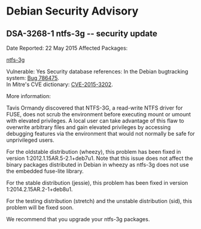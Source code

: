 
Debian Security Advisory
========================


DSA-3268-1 ntfs-3g -- security update
-------------------------------------



Date Reported:
22 May 2015
Affected Packages:

[ntfs-3g](https://packages.debian.org/src:ntfs-3g)

Vulnerable:
Yes
Security database references:
In the Debian bugtracking system: [Bug 786475](https://bugs.debian.org/cgi-bin/bugreport.cgi?bug=786475).  
In Mitre's CVE dictionary: [CVE-2015-3202](https://security-tracker.debian.org/tracker/CVE-2015-3202).  

More information:

Tavis Ormandy discovered that NTFS-3G, a read-write NTFS driver for
FUSE, does not scrub the environment before executing mount or umount
with elevated privileges. A local user can take advantage of this flaw
to overwrite arbitrary files and gain elevated privileges by accessing
debugging features via the environment that would not normally be safe
for unprivileged users.


For the oldstable distribution (wheezy), this problem has been fixed in
version 1:2012.1.15AR.5-2.1+deb7u1. Note that this issue does not affect
the binary packages distributed in Debian in wheezy as ntfs-3g does not
use the embedded fuse-lite library.


For the stable distribution (jessie), this problem has been fixed in
version 1:2014.2.15AR.2-1+deb8u1.


For the testing distribution (stretch) and the unstable distribution
(sid), this problem will be fixed soon.


We recommend that you upgrade your ntfs-3g packages.





